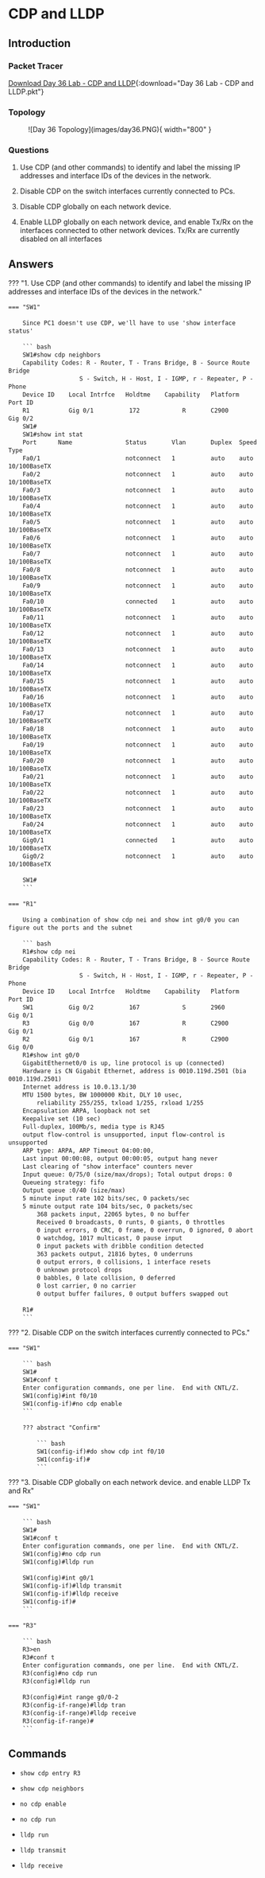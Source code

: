 # CDP and LLDP

## Introduction

### Packet Tracer

[Download Day 36 Lab - CDP and LLDP](../assets/packet-tracer-files/Day%2036%20Lab%20-%20CDP%20_%20LLDP.pkt){:download="Day 36 Lab - CDP and LLDP.pkt"}

### Topology

<figure markdown>
  ![Day 36 Topology](images/day36.PNG){ width="800" }
  <figcaption></figcaption>
</figure>

### Questions

1. Use CDP (and other commands) to identify and label the missing IP addresses and interface IDs of the devices in the network.

2. Disable CDP on the switch interfaces currently connected to PCs.

3. Disable CDP globally on each network device.

4. Enable LLDP globally on each network device, and enable Tx/Rx on the interfaces connected to other network devices. Tx/Rx are currently disabled on all interfaces

## Answers


??? "1. Use CDP (and other commands) to identify and label the missing IP addresses and interface IDs of the devices in the network."

    === "SW1"

        Since PC1 doesn't use CDP, we'll have to use 'show interface status'

        ``` bash
        SW1#show cdp neighbors 
        Capability Codes: R - Router, T - Trans Bridge, B - Source Route Bridge
                        S - Switch, H - Host, I - IGMP, r - Repeater, P - Phone
        Device ID    Local Intrfce   Holdtme    Capability   Platform    Port ID
        R1           Gig 0/1          172            R       C2900       Gig 0/2
        SW1#
        SW1#show int stat
        Port      Name               Status       Vlan       Duplex  Speed Type
        Fa0/1                        notconnect   1          auto    auto  10/100BaseTX
        Fa0/2                        notconnect   1          auto    auto  10/100BaseTX
        Fa0/3                        notconnect   1          auto    auto  10/100BaseTX
        Fa0/4                        notconnect   1          auto    auto  10/100BaseTX
        Fa0/5                        notconnect   1          auto    auto  10/100BaseTX
        Fa0/6                        notconnect   1          auto    auto  10/100BaseTX
        Fa0/7                        notconnect   1          auto    auto  10/100BaseTX
        Fa0/8                        notconnect   1          auto    auto  10/100BaseTX
        Fa0/9                        notconnect   1          auto    auto  10/100BaseTX
        Fa0/10                       connected    1          auto    auto  10/100BaseTX
        Fa0/11                       notconnect   1          auto    auto  10/100BaseTX
        Fa0/12                       notconnect   1          auto    auto  10/100BaseTX
        Fa0/13                       notconnect   1          auto    auto  10/100BaseTX
        Fa0/14                       notconnect   1          auto    auto  10/100BaseTX
        Fa0/15                       notconnect   1          auto    auto  10/100BaseTX
        Fa0/16                       notconnect   1          auto    auto  10/100BaseTX
        Fa0/17                       notconnect   1          auto    auto  10/100BaseTX
        Fa0/18                       notconnect   1          auto    auto  10/100BaseTX
        Fa0/19                       notconnect   1          auto    auto  10/100BaseTX
        Fa0/20                       notconnect   1          auto    auto  10/100BaseTX
        Fa0/21                       notconnect   1          auto    auto  10/100BaseTX
        Fa0/22                       notconnect   1          auto    auto  10/100BaseTX
        Fa0/23                       notconnect   1          auto    auto  10/100BaseTX
        Fa0/24                       notconnect   1          auto    auto  10/100BaseTX
        Gig0/1                       connected    1          auto    auto  10/100BaseTX
        Gig0/2                       notconnect   1          auto    auto  10/100BaseTX

        SW1#
        ```

    === "R1"

        Using a combination of show cdp nei and show int g0/0 you can figure out the ports and the subnet

        ``` bash
        R1#show cdp nei
        Capability Codes: R - Router, T - Trans Bridge, B - Source Route Bridge
                        S - Switch, H - Host, I - IGMP, r - Repeater, P - Phone
        Device ID    Local Intrfce   Holdtme    Capability   Platform    Port ID
        SW1          Gig 0/2          167            S       2960        Gig 0/1
        R3           Gig 0/0          167            R       C2900       Gig 0/1
        R2           Gig 0/1          167            R       C2900       Gig 0/0
        R1#show int g0/0
        GigabitEthernet0/0 is up, line protocol is up (connected)
        Hardware is CN Gigabit Ethernet, address is 0010.119d.2501 (bia 0010.119d.2501)
        Internet address is 10.0.13.1/30
        MTU 1500 bytes, BW 1000000 Kbit, DLY 10 usec,
            reliability 255/255, txload 1/255, rxload 1/255
        Encapsulation ARPA, loopback not set
        Keepalive set (10 sec)
        Full-duplex, 100Mb/s, media type is RJ45
        output flow-control is unsupported, input flow-control is unsupported
        ARP type: ARPA, ARP Timeout 04:00:00, 
        Last input 00:00:08, output 00:00:05, output hang never
        Last clearing of "show interface" counters never
        Input queue: 0/75/0 (size/max/drops); Total output drops: 0
        Queueing strategy: fifo
        Output queue :0/40 (size/max)
        5 minute input rate 102 bits/sec, 0 packets/sec
        5 minute output rate 104 bits/sec, 0 packets/sec
            368 packets input, 22065 bytes, 0 no buffer
            Received 0 broadcasts, 0 runts, 0 giants, 0 throttles
            0 input errors, 0 CRC, 0 frame, 0 overrun, 0 ignored, 0 abort
            0 watchdog, 1017 multicast, 0 pause input
            0 input packets with dribble condition detected
            363 packets output, 21816 bytes, 0 underruns
            0 output errors, 0 collisions, 1 interface resets
            0 unknown protocol drops
            0 babbles, 0 late collision, 0 deferred
            0 lost carrier, 0 no carrier
            0 output buffer failures, 0 output buffers swapped out

        R1#
        ```




??? "2. Disable CDP on the switch interfaces currently connected to PCs."

    === "SW1"

        ``` bash
        SW1#
        SW1#conf t
        Enter configuration commands, one per line.  End with CNTL/Z.
        SW1(config)#int f0/10
        SW1(config-if)#no cdp enable
        ```

        ??? abstract "Confirm"

            ``` bash
            SW1(config-if)#do show cdp int f0/10
            SW1(config-if)#
            ```

??? "3. Disable CDP globally on each network device. and enable LLDP Tx and Rx"

    === "SW1"

        ``` bash
        SW1#
        SW1#conf t
        Enter configuration commands, one per line.  End with CNTL/Z.
        SW1(config)#no cdp run
        SW1(config)#lldp run

        SW1(config)#int g0/1
        SW1(config-if)#lldp transmit 
        SW1(config-if)#lldp receive 
        SW1(config-if)#
        ```

    === "R3"

        ``` bash
        R3>en
        R3#conf t
        Enter configuration commands, one per line.  End with CNTL/Z.
        R3(config)#no cdp run
        R3(config)#lldp run

        R3(config)#int range g0/0-2
        R3(config-if-range)#lldp tran
        R3(config-if-range)#lldp receive 
        R3(config-if-range)#
        ```


## Commands

* `show cdp entry R3`
* `show cdp neighbors`
* `no cdp enable`
* `no cdp run`

* `lldp run`
* `lldp transmit`
* `lldp receive`

  